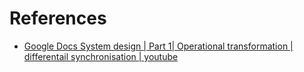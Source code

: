 # References

- [Google Docs System design | Part 1| Operational transformation | differentail synchronisation | youtube](https://www.youtube.com/watch?v=2auwirNBvGg)
